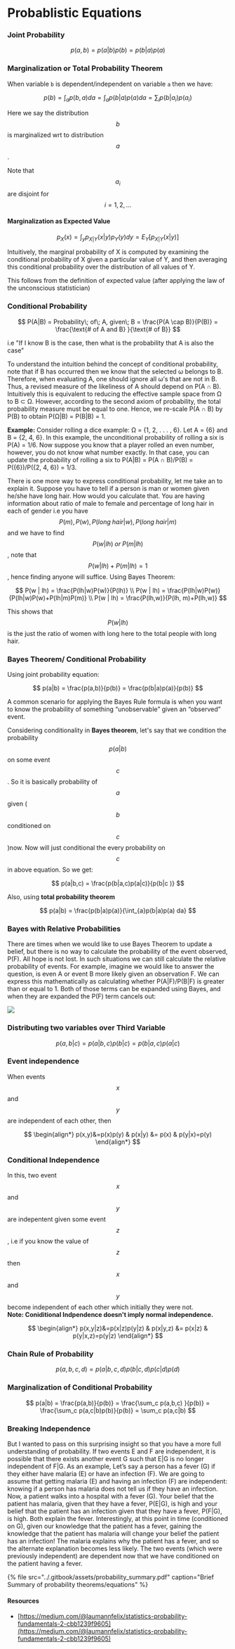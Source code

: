 # Probablistic Equations

### Joint Probability

$$
p(a,b) = p(a|b)p(b) = p(b|a)p(a)
$$

###  Marginalization or Total Probability Theorem 

When variable `b` is dependent/independent on variable `a` then we have:

$$
p(b) = \int_{a}p(b,a) da = \int_{a}p(b|a)p(a) da = 
\sum_i p(b|a_i)p(a_i)
$$

Here we say the distribution $$b$$ is marginalized wrt to distribution $$a$$ .

Note that $$a_i$$are disjoint for $$i=1,2,...$$ 

#### Marginalization as Expected Value

$$
p_X(x) = \int_y p_{X|Y}(x|y) p_Y(y)dy = E_Y[p_{X|Y}(x|y)]
$$

Intuitively, the marginal probability of X is computed by examining the conditional probability of X given a particular value of Y, and then averaging this conditional probability over the distribution of all values of Y.

This follows from the definition of expected value \(after applying the law of the unconscious statistician\)

### Conditional Probability

$$
P(A|B) = Probability\; of\; A, given\; B = \frac{P(A \cap B)}{P(B)} = \frac{\text{# of A and B}  }{\text{# of B}}
$$

i.e "If I know B is the case, then what is the probability that A is also the case"

To understand the intuition behind the concept of conditional probability, note that if B has occurred then we know that the selected ω belongs to B. Therefore, when evaluating A, one should ignore all ω’s that are not in B. Thus, a revised measure of the likeliness of A should depend on P\(A ∩ B\). Intuitively this is equivalent to reducing the effective sample space from Ω to B ⊂ Ω. However, according to the second axiom of probability, the total probability measure must be equal to one. Hence, we re-scale P\(A ∩ B\) by P\(B\) to obtain P\(Ω\|B\) = P\(B\|B\) = 1.

**Example:** Consider rolling a dice example: Ω = {1, 2, . . . , 6}. Let A = {6} and B = {2, 4, 6}. In this example, the unconditional probability of rolling a six is P\(A\) = 1/6. Now suppose you know that a player rolled an even number, however, you do not know what number exactly. In that case, you can update the probability of rolling a six to P\(A\|B\) = P\(A ∩ B\)/P\(B\) = P\({6}\)/P\({2, 4, 6}\) = 1/3.

There is one more way to express conditional probability, let me take an to explain it. Suppose you have to tell if a person is man or women given he/she have long hair. How would you calculate that. You are having information about ratio of male to female and percentage of long hair in each of gender i.e you have $$P(m), P(w), P(long\; hair | w), P(long\; hair | m)$$and we have to find $$P(w|lh) \;or \; P(m|lh)$$, note that $$P(w|lh) +P(m|lh) = 1$$ , hence finding anyone will suffice. Using Bayes Theorem:

$$
P(w | lh) = \frac{P(lh|w)P(w)}{P(lh)} \\
P(w | lh) = \frac{P(lh|w)P(w)}{P(lh|w)P(w)+P(lh|m)P(m)} \\
P(w | lh) = \frac{P(lh,w)}{P(lh, m)+P(lh,w)}
$$

This shows that $$P(w|lh)$$ is the just the ratio of women with long here to the total people with long hair. 

### Bayes Theorem/ Conditional Probability

Using joint probability equation:

$$
p(a|b) = \frac{p(a,b)}{p(b)} = \frac{p(b|a)p(a)}{p(b)}
$$

A common scenario for applying the Bayes Rule formula is when you want to know the probability of something “unobservable” given an “observed” event.

Considering conditionality in  **Bayes theorem**, let's say that we condition the probability $$p(a|b)$$ on some event $$c$$. So it is basically probability of $$a$$ given \($$b$$conditioned on $$c$$ \)now. Now will just conditional the every probability on $$c$$in above equation. So we get:

$$
p(a|b,c) =  \frac{p(b|a,c)p(a|c)}{p(b|c
)}
$$

Also, using **total probability theorem** 

$$
p(a|b) = \frac{p(b|a)p(a)}{\int_{a}p(b|a)p(a) da}
$$

### Bayes with Relative Probabilities 

There are times when we would like to use Bayes Theorem to update a belief, but there is no way to calculate the probability of the event observed, P\(F\). All hope is not lost. In such situations we can still calculate the relative probability of events. For example, imagine we would like to answer the question, is even A or event B more likely given an observation F. We can express this mathematically as calculating whether P\(A\|F\)/P\(B\|F\) is greater than or equal to 1. Both of those terms can be expanded using Bayes, and when they are expanded the P\(F\) term cancels out: 

![](../.gitbook/assets/image%20%2856%29.png)

### Distributing two variables over Third Variable

$$
p(a,b|c) = p(a|b,c)p(b|c) = p(b|a,c)p(a|c)
$$

### Event independence 

When events $$x$$ and $$y$$ are independent of each other, then

$$
\begin{align*}
p(x,y)&=p(x)p(y)           &  p(x|y) &= p(x)              &  p(y|x)=p(y)
\end{align*}
$$

### Conditional Independence

In this, two event $$x$$ and $$y$$ are indepentent given some event $$z$$ , i.e if you know the value of $$z$$ then $$x$$ and $$y$$ become independent of each other which initially they were not.   
**Note: Coniditional Indpendence doesn't imply normal independence.** 

$$
\begin{align*}
p(x,y|z)&=p(x|z)p(y|z)           &  p(x|y,z) &= p(x|z)              &  p(y|x,z)=p(y|z)
\end{align*}
$$

### Chain Rule of Probability

$$
p(a,b,c,d) = p(a|b,c,d)p(b|c,d)p(c|d)p(d)
$$

### Marginalization of Conditional Probability

$$
p(a|b) = \frac{p(a,b)}{p(b)} = \frac{\sum_c p(a,b,c) }{p(b)} = \frac{\sum_c p(a,c|b)p(b)}{p(b)} = \sum_c p(a,c|b)
$$

### Breaking Independence 

But I wanted to pass on this surprising insight so that you have a more full understanding of probability. If two events E and F are independent, it is possible that there exists another event G such that E\|G is no longer independent of F\|G. As an example, Let’s say a person has a fever \(G\) if they either have malaria \(E\) or have an infection \(F\). We are going to assume that getting malaria \(E\) and having an infection \(F\) are independent: knowing if a person has malaria does not tell us if they have an infection. Now, a patient walks into a hospital with a fever \(G\). Your belief that the patient has malaria, given that they have a fever, P\(E\|G\), is high and your belief that the patient has an infection given that they have a fever, P\(F\|G\), is high. Both explain the fever. Interestingly, at this point in time \(conditioned on G\), given our knowledge that the patient has a fever, gaining the knowledge that the patient has malaria will change your belief the patient has an infection! The malaria explains why the patient has a fever, and so the alternate explanation becomes less likely. The two events \(which were previously independent\) are dependent now that we have conditioned on the patient having a fever.



{% file src="../.gitbook/assets/probability\_summary.pdf" caption="Brief Summary of probability theorems/equations" %}

#### Resources

* [https://medium.com/@laumannfelix/statistics-probability-fundamentals-2-cbb1239f9605](https://medium.com/@laumannfelix/statistics-probability-fundamentals-2-cbb1239f9605)

